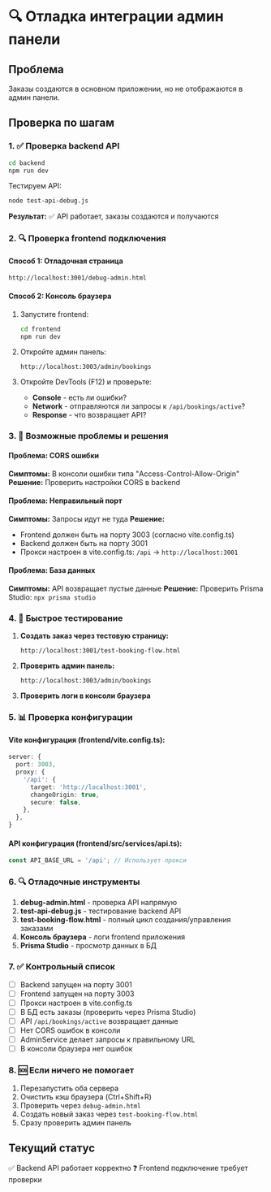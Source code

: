 # 🔍 Отладка интеграции админ панели

## Проблема
Заказы создаются в основном приложении, но не отображаются в админ панели.

## Проверка по шагам

### 1. ✅ Проверка backend API
```bash
cd backend
npm run dev
```

Тестируем API:
```bash
node test-api-debug.js
```

**Результат:** ✅ API работает, заказы создаются и получаются

### 2. 🔍 Проверка frontend подключения

#### Способ 1: Отладочная страница
```
http://localhost:3001/debug-admin.html
```

#### Способ 2: Консоль браузера
1. Запустите frontend:
   ```bash
   cd frontend
   npm run dev
   ```

2. Откройте админ панель:
   ```
   http://localhost:3003/admin/bookings
   ```

3. Откройте DevTools (F12) и проверьте:
   - **Console** - есть ли ошибки?
   - **Network** - отправляются ли запросы к `/api/bookings/active`?
   - **Response** - что возвращает API?

### 3. 🔧 Возможные проблемы и решения

#### Проблема: CORS ошибки
**Симптомы:** В консоли ошибки типа "Access-Control-Allow-Origin"
**Решение:** Проверить настройки CORS в backend

#### Проблема: Неправильный порт
**Симптомы:** Запросы идут не туда
**Решение:** 
- Frontend должен быть на порту 3003 (согласно vite.config.ts)
- Backend должен быть на порту 3001
- Прокси настроен в vite.config.ts: `/api` → `http://localhost:3001`

#### Проблема: База данных
**Симптомы:** API возвращает пустые данные
**Решение:** Проверить Prisma Studio: `npx prisma studio`

### 4. 🚀 Быстрое тестирование

1. **Создать заказ через тестовую страницу:**
   ```
   http://localhost:3001/test-booking-flow.html
   ```

2. **Проверить админ панель:**
   ```
   http://localhost:3003/admin/bookings
   ```

3. **Проверить логи в консоли браузера**

### 5. 📊 Проверка конфигурации

#### Vite конфигурация (frontend/vite.config.ts):
```typescript
server: {
  port: 3003,
  proxy: {
    '/api': {
      target: 'http://localhost:3001',
      changeOrigin: true,
      secure: false,
    },
  },
}
```

#### API конфигурация (frontend/src/services/api.ts):
```typescript
const API_BASE_URL = '/api'; // Использует прокси
```

### 6. 🔍 Отладочные инструменты

1. **debug-admin.html** - проверка API напрямую
2. **test-api-debug.js** - тестирование backend API
3. **test-booking-flow.html** - полный цикл создания/управления заказами
4. **Консоль браузера** - логи frontend приложения
5. **Prisma Studio** - просмотр данных в БД

### 7. ✅ Контрольный список

- [ ] Backend запущен на порту 3001
- [ ] Frontend запущен на порту 3003  
- [ ] Прокси настроен в vite.config.ts
- [ ] В БД есть заказы (проверить через Prisma Studio)
- [ ] API `/api/bookings/active` возвращает данные
- [ ] Нет CORS ошибок в консоли
- [ ] AdminService делает запросы к правильному URL
- [ ] В консоли браузера нет ошибок

### 8. 🆘 Если ничего не помогает

1. Перезапустить оба сервера
2. Очистить кэш браузера (Ctrl+Shift+R)
3. Проверить через `debug-admin.html` 
4. Создать новый заказ через `test-booking-flow.html`
5. Сразу проверить админ панель

## Текущий статус
✅ Backend API работает корректно
❓ Frontend подключение требует проверки
